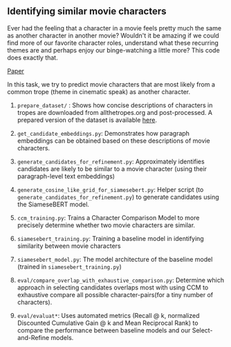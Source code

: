 ## Identifying similar movie characters

Ever had the feeling that a character in a movie feels pretty much the same as another character in another movie? Wouldn't it be amazing if we could find more of our favorite character roles, understand what these recurring themes are and perhaps enjoy our binge-watching a little more?
This code does exactly that.

[Paper](https://github.com/Zhilin123/Publications/blob/master/similar_movie_characters.pdf)

In this task, we try to predict movie characters that are most likely from a common trope (theme in cinematic speak) as another character.

1. ```prepare_dataset/``` : Shows how concise descriptions of characters in tropes are downloaded from allthetropes.org and post-processed. A prepared version of the dataset is available [here](https://drive.google.com/file/d/1cF_NMP6yPGyGDQEwmkb8-cHKJB359Xka/view?usp=sharing).

2. ```get_candidate_embeddings.py```: Demonstrates how paragraph embeddings can be obtained based on these descriptions of movie characters.

3. ```generate_candidates_for_refinement.py```: Approximately identifies candidates are likely to be similar to a movie character (using their paragraph-level text embeddings)

4. ```generate_cosine_like_grid_for_siamesebert.py```: Helper script (to ```generate_candidates_for_refinement.py```) to generate candidates using the SiameseBERT model.

5. ```ccm_training.py```: Trains a Character Comparison Model to more precisely determine whether two movie characters are similar.

6. ```siamesebert_training.py```: Training a baseline model in identifying similarity between movie characters

7. ```siamesebert_model.py```: The model architecture of the baseline model (trained in ```siamesebert_training.py```)

8. ```eval/compare_overlap_with_exhaustive_comparison.py```: Determine which approach in selecting candidates overlaps most with using CCM to exhaustive compare all possible character-pairs(for a tiny number of characters).

9. ```eval/evaluat*```: Uses automated metrics (Recall @ k, normalized Discounted Cumulative Gain @ k and Mean Reciprocal Rank) to compare the performance between baseline models and our Select-and-Refine models.
